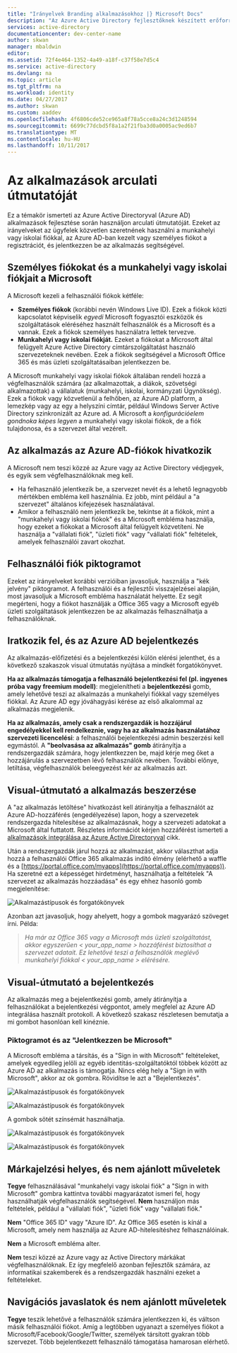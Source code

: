```yaml
---
title: "Irányelvek Branding alkalmazásokhoz |} Microsoft Docs"
description: "Az Azure Active Directory fejlesztőknek készített erőforrásairól átfogó útmutatóját"
services: active-directory
documentationcenter: dev-center-name
author: skwan
manager: mbaldwin
editor: 
ms.assetid: 72f4e464-1352-4a49-a18f-c37f58e7d5c4
ms.service: active-directory
ms.devlang: na
ms.topic: article
ms.tgt_pltfrm: na
ms.workload: identity
ms.date: 04/27/2017
ms.author: skwan
ms.custom: aaddev
ms.openlocfilehash: 4f6806cde52ce965a8f78a5cce8a24c3d1248594
ms.sourcegitcommit: 6699c77dcbd5f8a1a2f21fba3d0a0005ac9ed6b7
ms.translationtype: MT
ms.contentlocale: hu-HU
ms.lasthandoff: 10/11/2017
---
```

# <a name="branding-guidelines-for-applications"></a>Az alkalmazások arculati útmutatóját
Ez a témakör ismerteti az Azure Active Directoryval (Azure AD) alkalmazások fejlesztése során használjon arculati útmutatóját. Ezeket az irányelveket az ügyfelek közvetlen szeretnének használni a munkahelyi vagy iskolai fiókkal, az Azure AD-ban kezelt vagy személyes fiókot a regisztrációt, és jelentkezzen be az alkalmazás segítségével.

## <a name="personal-accounts-vs-work-or-school-accounts-from-microsoft"></a>Személyes fiókokat és a munkahelyi vagy iskolai fiókjait a Microsoft
A Microsoft kezeli a felhasználói fiókok kétféle:

* **Személyes fiókok** (korábbi nevén Windows Live ID). Ezek a fiókok közti kapcsolatot képviselik *egyedi* Microsoft fogyasztói eszközök és szolgáltatások eléréséhez használt felhasználók és a Microsoft és a vannak. Ezek a fiókok személyes használatra lettek tervezve.
* **Munkahelyi vagy iskolai fiókját.** Ezeket a fiókokat a Microsoft által felügyelt Azure Active Directory címtárszolgáltatást használó szervezeteknek nevében. Ezek a fiókok segítségével a Microsoft Office 365 és más üzleti szolgáltatásaiban jelentkezzen be.

A Microsoft munkahelyi vagy iskolai fiókok általában rendeli hozzá a végfelhasználók számára (az alkalmazottak, a diákok, szövetségi alkalmazottak) a vállalatuk (munkahelyi, iskolai, kormányzati Ügynökség). Ezek a fiókok vagy közvetlenül a felhőben, az Azure AD platform, a lemezkép vagy az egy a helyszíni címtár, például Windows Server Active Directory szinkronizált az Azure ad. A Microsoft a *konfigurációelem gondnoka képes legyen* a munkahelyi vagy iskolai fiókok, de a fiók tulajdonosa, és a szervezet által vezérelt.

## <a name="referring-to-azure-ad-accounts-in-your-application"></a>Az alkalmazás az Azure AD-fiókok hivatkozik
A Microsoft nem teszi közzé az Azure vagy az Active Directory védjegyek, és egyik sem végfelhasználóknak meg kell.

* Ha felhasználó jelentkezik be, a szervezet nevét és a lehető legnagyobb mértékben embléma kell használnia. Ez jobb, mint például a "a szervezet" általános kifejezések használatával.
* Amikor a felhasználó nem jelentkezik be, tekintse át a fiókok, mint a "munkahelyi vagy iskolai fiókok" és a Microsoft embléma használja, hogy ezeket a fiókokat a Microsoft által felügyelt közvetíteni. Ne használja a "vállalati fiók", "üzleti fiók" vagy "vállalati fiók" feltételek, amelyek felhasználói zavart okozhat.

## <a name="user-account-pictogram"></a>Felhasználói fiók piktogramot
Ezeket az irányelveket korábbi verzióiban javasoljuk, használja a "kék jelvény" piktogramot. A felhasználói és a fejlesztői visszajelzései alapján, most javasoljuk a Microsoft embléma használatát helyette. Ez segít megérteni, hogy a fiókot használják a Office 365 vagy a Microsoft egyéb üzleti szolgáltatások jelentkezzen be az alkalmazás felhasználhatja a felhasználóknak.

## <a name="signing-up-and-signing-in-with-azure-ad"></a>Iratkozik fel, és az Azure AD bejelentkezés
Az alkalmazás-előfizetési és a bejelentkezési külön elérési jelenthet, és a következő szakaszok visual útmutatás nyújtása a mindkét forgatókönyvet.

**Ha az alkalmazás támogatja a felhasználó bejelentkezési fel (pl. ingyenes próba vagy freemium modell)**: megjelenítheti a **bejelentkezési** gomb, amely lehetővé teszi az alkalmazás a munkahelyi fiókkal vagy személyes fiókkal. Az Azure AD egy jóváhagyási kérése az első alkalommal az alkalmazás megjelenik.

**Ha az alkalmazás, amely csak a rendszergazdák is hozzájárul engedélyekkel kell rendelkeznie, vagy ha az alkalmazás használatához szervezeti licencelési**: a felhasználói bejelentkezési admin beszerzési kell egymástól. A **"beolvasása az alkalmazás" gomb** átirányítja a rendszergazdák számára, hogy jelentkezzen be, majd kérje meg őket a hozzájárulás a szervezetben lévő felhasználók nevében. További előnye, letiltása, végfelhasználók beleegyezést kér az alkalmazás azt.

## <a name="visual-guidance-for-app-acquisition"></a>Visual-útmutató a alkalmazás beszerzése
A "az alkalmazás letöltése" hivatkozást kell átirányítja a felhasználót az Azure AD-hozzáférés (engedélyezése) lapon, hogy a szervezetek rendszergazda hitelesítése az alkalmazásnak, hogy a szervezeti adatokat a Microsoft által futtatott. Részletes információt kérjen hozzáférést ismerteti a [alkalmazások integrálása az Azure Active Directoryval](active-directory-integrating-applications.md) cikk.

Után a rendszergazdák járul hozzá az alkalmazást, akkor választhat adja hozzá a felhasználói Office 365 alkalmazás indító élmény (elérhető a waffle és a [https://portal.office.com/myapps](https://portal.office.com/myapps)). Ha szeretné ezt a képességet hirdetményt, használhatja a feltételek "A szervezet az alkalmazás hozzáadása" és egy ehhez hasonló gomb megjelenítése:

![Alkalmazástípusok és forgatókönyvek](./media/active-directory-branding-guidelines/add-to-my-org.png)

Azonban azt javasoljuk, hogy ahelyett, hogy a gombok magyarázó szöveget írni. Példa:

> *Ha már az Office 365 vagy a Microsoft más üzleti szolgáltatást, akkor egyszerűen < your_app_name > hozzáférést biztosíthat a szervezet adatait. Ez lehetővé teszi a felhasználók meglévő munkahelyi fiókkal < your_app_name > elérésére.*
> 
> 

## <a name="visual-guidance-for-sign-in"></a>Visual-útmutató a bejelentkezés
Az alkalmazás meg a bejelentkezési gomb, amely átirányítja a felhasználókat a bejelentkezési végpontot, amely megfelel az Azure AD integrálása használt protokoll. A következő szakasz részletesen bemutatja a mi gombot hasonlóan kell kinéznie.

### <a name="pictogram-and-sign-in-with-microsoft"></a>Piktogramot és az "Jelentkezzen be Microsoft"
A Microsoft embléma a társítás, és a "Sign in with Microsoft" feltételeket, amelyek egyedileg jelöli az egyéb identitás-szolgáltatóktól többek között az Azure AD az alkalmazás is támogatja. Nincs elég hely a "Sign in with Microsoft", akkor az ok gombra. Rövidítse le azt a "Bejelentkezés".

![Alkalmazástípusok és forgatókönyvek](./media/active-directory-branding-guidelines/sign-in-with-microsoft-light.png)

![Alkalmazástípusok és forgatókönyvek](./media/active-directory-branding-guidelines/sign-in-light.png)

A gombok sötét színsémát használhatja.

![Alkalmazástípusok és forgatókönyvek](./media/active-directory-branding-guidelines/sign-in-with-microsoft-dark.png)

![Alkalmazástípusok és forgatókönyvek](./media/active-directory-branding-guidelines/sign-in-dark.png)

## <a name="branding-dos-and-donts"></a>Márkajelzési helyes, és nem ajánlott műveletek
**Tegye** felhasználásával "munkahelyi vagy iskolai fiók" a "Sign in with Microsoft" gombra kattintva további magyarázatot ismeri fel, hogy használhatják végfelhasználók segítségével. **Nem** használjon más feltételek, például a "vállalati fiók", "üzleti fiók" vagy "vállalati fiók."

**Nem** "Office 365 ID" vagy "Azure ID". Az Office 365 esetén is kínál a Microsoft, amely nem használja az Azure AD-hitelesítéshez felhasználóinak.

**Nem** a Microsoft embléma alter.

**Nem** teszi közzé az Azure vagy az Active Directory márkákat végfelhasználóknak. Ez így megfelelő azonban fejlesztők számára, az informatikai szakemberek és a rendszergazdák használni ezeket a feltételeket.

## <a name="navigation-dos-and-donts"></a>Navigációs javaslatok és nem ajánlott műveletek
**Tegye** teszik lehetővé a felhasználók számára jelentkezzen ki, és váltson másik felhasználói fiókot. Amíg a legtöbben ugyanazt a személyes fiókot a Microsoft/Facebook/Google/Twitter, személyek társított gyakran több szervezet. Több bejelentkezett felhasználó támogatása hamarosan elérhető.

